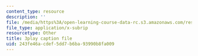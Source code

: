 ```yaml
---
content_type: resource
description: ''
file: /media/https%3A/open-learning-course-data-rc.s3.amazonaws.com/res-6-012-introduction-to-probability-spring-2018/243fe46acdef5dd7b6ba93990b8fa009_WTyLg_I1oFY.vtt
file_type: application/x-subrip
resourcetype: Other
title: 3play caption file
uid: 243fe46a-cdef-5dd7-b6ba-93990b8fa009
---
```

